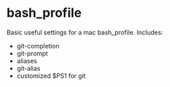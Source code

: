 # bash_profile

Basic useful settings for a mac bash_profile. Includes:
* git-completion
* git-prompt
* aliases
* git-alias
* customized $PS1 for git

